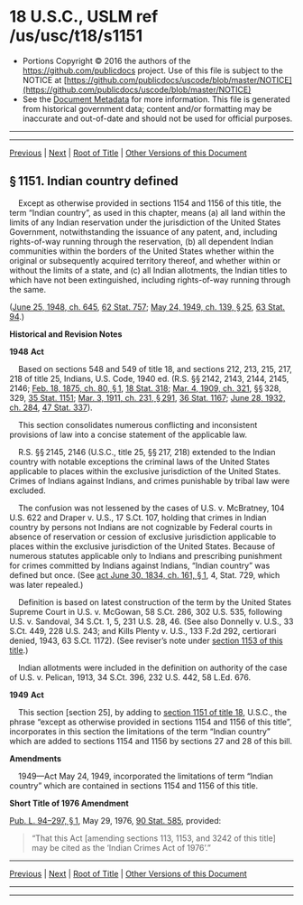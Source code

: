 ---
---

# 18 U.S.C., USLM ref /us/usc/t18/s1151

* Portions Copyright © 2016 the authors of the https://github.com/publicdocs project.
  Use of this file is subject to the NOTICE at [https://github.com/publicdocs/uscode/blob/master/NOTICE](https://github.com/publicdocs/uscode/blob/master/NOTICE)
* See the [Document Metadata](././../../../../..//README.md) for more information.
  This file is generated from historical government data; content and/or formatting may be inaccurate and out-of-date and should not be used for official purposes.

----------
----------

[Previous](./../../../../..//us/usc/t18/ptI/ch53/m__us_usc_t18_ptI_ch53.md) | [Next](./../../../../..//us/usc/t18/ptI/ch53/m__us_usc_t18_s1152.md) | [Root of Title](./../../../../../) | [Other Versions of this Document](https://publicdocs.github.io/go/links?ns=uslm&ref=%2Fus%2Fusc%2Ft18%2Fs1151)

## § 1151. Indian country defined

    Except as otherwise provided in sections 1154 and 1156 of this title, the term “Indian country”, as used in this chapter, means (a) all land within the limits of any Indian reservation under the jurisdiction of the United States Government, notwithstanding the issuance of any patent, and, including rights-of-way running through the reservation, (b) all dependent Indian communities within the borders of the United States whether within the original or subsequently acquired territory thereof, and whether within or without the limits of a state, and (c) all Indian allotments, the Indian titles to which have not been extinguished, including rights-of-way running through the same.

([June 25, 1948, ch. 645][/us/act/1948-06-25/ch645], [62 Stat. 757][/us/stat/62/757]; [May 24, 1949, ch. 139, § 25][/us/act/1949-05-24/ch139/s25], [63 Stat. 94][/us/stat/63/94].)

 __Historical and Revision Notes__ 

 __1948__  __Act__ 

    Based on sections 548 and 549 of title 18, and sections 212, 213, 215, 217, 218 of title 25, Indians, U.S. Code, 1940 ed. (R.S. §§ 2142, 2143, 2144, 2145, 2146; [Feb. 18, 1875, ch. 80, § 1][/us/act/1875-02-18/ch80/s1], [18 Stat. 318][/us/stat/18/318]; [Mar. 4, 1909, ch. 321][/us/act/1909-03-04/ch321], §§ 328, 329, [35 Stat. 1151][/us/stat/35/1151]; [Mar. 3, 1911, ch. 231, § 291][/us/act/1911-03-03/ch231/s291], [36 Stat. 1167][/us/stat/36/1167]; [June 28, 1932, ch. 284][/us/act/1932-06-28/ch284], [47 Stat. 337][/us/stat/47/337]).

    This section consolidates numerous conflicting and inconsistent provisions of law into a concise statement of the applicable law.

    R.S. §§ 2145, 2146 (U.S.C., title 25, §§ 217, 218) extended to the Indian country with notable exceptions the criminal laws of the United States applicable to places within the exclusive jurisdiction of the United States. Crimes of Indians against Indians, and crimes punishable by tribal law were excluded.

    The confusion was not lessened by the cases of U.S. v. McBratney, 104 U.S. 622 and Draper v. U.S., 17 S.Ct. 107, holding that crimes in Indian country by persons not Indians are not cognizable by Federal courts in absence of reservation or cession of exclusive jurisdiction applicable to places within the exclusive jurisdiction of the United States. Because of numerous statutes applicable only to Indians and prescribing punishment for crimes committed by Indians against Indians, “Indian country” was defined but once. (See [act June 30, 1834, ch. 161, § 1][/us/act/1834-06-30/ch161/s1], 4, Stat. 729, which was later repealed.)

    Definition is based on latest construction of the term by the United States Supreme Court in U.S. v. McGowan, 58 S.Ct. 286, 302 U.S. 535, following U.S. v. Sandoval, 34 S.Ct. 1, 5, 231 U.S. 28, 46. (See also Donnelly v. U.S., 33 S.Ct. 449, 228 U.S. 243; and Kills Plenty v. U.S., 133 F.2d 292, certiorari denied, 1943, 63 S.Ct. 1172). (See reviser’s note under [section 1153 of this title][/us/usc/t18/s1153].)

    Indian allotments were included in the definition on authority of the case of U.S. v. Pelican, 1913, 34 S.Ct. 396, 232 U.S. 442, 58 L.Ed. 676.

 __1949__  __Act__ 

    This section \[section 25\], by adding to [section 1151 of title 18][/us/usc/t18/s1151], U.S.C., the phrase “except as otherwise provided in sections 1154 and 1156 of this title”, incorporates in this section the limitations of the term “Indian country” which are added to sections 1154 and 1156 by sections 27 and 28 of this bill.

 __Amendments__ 

    1949—Act May 24, 1949, incorporated the limitations of term “Indian country” which are contained in sections 1154 and 1156 of this title.

 __Short Title of 1976 Amendment__ 

[Pub. L. 94–297, § 1][/us/pl/94/297/s1], May 29, 1976, [90 Stat. 585][/us/stat/90/585], provided: 

> “That this Act \[amending sections 113, 1153, and 3242 of this title\] may be cited as the ‘Indian Crimes Act of 1976’.”

----------

[Previous](./../../../../..//us/usc/t18/ptI/ch53/m__us_usc_t18_ptI_ch53.md) | [Next](./../../../../..//us/usc/t18/ptI/ch53/m__us_usc_t18_s1152.md) | [Root of Title](./../../../../../) | [Other Versions of this Document](https://publicdocs.github.io/go/links?ns=uslm&ref=%2Fus%2Fusc%2Ft18%2Fs1151)

----------
----------

[/us/act/1948-06-25/ch645]: https://publicdocs.github.io/go/links?ns=uslm&ref=%2Fus%2Fact%2F1948-06-25%2Fch645
[/us/stat/62/757]: https://publicdocs.github.io/go/links?ns=uslm&ref=%2Fus%2Fstat%2F62%2F757
[/us/act/1949-05-24/ch139/s25]: https://publicdocs.github.io/go/links?ns=uslm&ref=%2Fus%2Fact%2F1949-05-24%2Fch139%2Fs25
[/us/stat/63/94]: https://publicdocs.github.io/go/links?ns=uslm&ref=%2Fus%2Fstat%2F63%2F94
[/us/act/1875-02-18/ch80/s1]: https://publicdocs.github.io/go/links?ns=uslm&ref=%2Fus%2Fact%2F1875-02-18%2Fch80%2Fs1
[/us/stat/18/318]: https://publicdocs.github.io/go/links?ns=uslm&ref=%2Fus%2Fstat%2F18%2F318
[/us/act/1909-03-04/ch321]: https://publicdocs.github.io/go/links?ns=uslm&ref=%2Fus%2Fact%2F1909-03-04%2Fch321
[/us/stat/35/1151]: https://publicdocs.github.io/go/links?ns=uslm&ref=%2Fus%2Fstat%2F35%2F1151
[/us/act/1911-03-03/ch231/s291]: https://publicdocs.github.io/go/links?ns=uslm&ref=%2Fus%2Fact%2F1911-03-03%2Fch231%2Fs291
[/us/stat/36/1167]: https://publicdocs.github.io/go/links?ns=uslm&ref=%2Fus%2Fstat%2F36%2F1167
[/us/act/1932-06-28/ch284]: https://publicdocs.github.io/go/links?ns=uslm&ref=%2Fus%2Fact%2F1932-06-28%2Fch284
[/us/stat/47/337]: https://publicdocs.github.io/go/links?ns=uslm&ref=%2Fus%2Fstat%2F47%2F337
[/us/act/1834-06-30/ch161/s1]: https://publicdocs.github.io/go/links?ns=uslm&ref=%2Fus%2Fact%2F1834-06-30%2Fch161%2Fs1
[/us/usc/t18/s1153]: https://publicdocs.github.io/go/links?ns=uslm&ref=%2Fus%2Fusc%2Ft18%2Fs1153
[/us/usc/t18/s1151]: https://publicdocs.github.io/go/links?ns=uslm&ref=%2Fus%2Fusc%2Ft18%2Fs1151
[/us/pl/94/297/s1]: https://publicdocs.github.io/go/links?ns=uslm&ref=%2Fus%2Fpl%2F94%2F297%2Fs1
[/us/stat/90/585]: https://publicdocs.github.io/go/links?ns=uslm&ref=%2Fus%2Fstat%2F90%2F585


